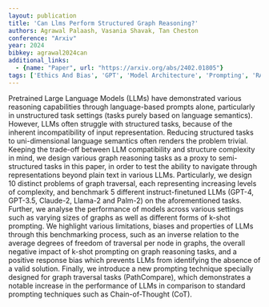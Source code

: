 ```yaml
---
layout: publication
title: 'Can Llms Perform Structured Graph Reasoning?'
authors: Agrawal Palaash, Vasania Shavak, Tan Cheston
conference: "Arxiv"
year: 2024
bibkey: agrawal2024can
additional_links:
  - {name: "Paper", url: "https://arxiv.org/abs/2402.01805"}
tags: ['Ethics And Bias', 'GPT', 'Model Architecture', 'Prompting', 'RAG', 'Reinforcement Learning']
---
```

Pretrained Large Language Models (LLMs) have demonstrated various reasoning
capabilities through language-based prompts alone, particularly in unstructured
task settings (tasks purely based on language semantics). However, LLMs often
struggle with structured tasks, because of the inherent incompatibility of
input representation. Reducing structured tasks to uni-dimensional language
semantics often renders the problem trivial. Keeping the trade-off between LLM
compatibility and structure complexity in mind, we design various graph
reasoning tasks as a proxy to semi-structured tasks in this paper, in order to
test the ability to navigate through representations beyond plain text in
various LLMs. Particularly, we design 10 distinct problems of graph traversal,
each representing increasing levels of complexity, and benchmark 5 different
instruct-finetuned LLMs (GPT-4, GPT-3.5, Claude-2, Llama-2 and Palm-2) on the
aforementioned tasks. Further, we analyse the performance of models across
various settings such as varying sizes of graphs as well as different forms of
k-shot prompting. We highlight various limitations, biases and properties of
LLMs through this benchmarking process, such as an inverse relation to the
average degrees of freedom of traversal per node in graphs, the overall
negative impact of k-shot prompting on graph reasoning tasks, and a positive
response bias which prevents LLMs from identifying the absence of a valid
solution. Finally, we introduce a new prompting technique specially designed
for graph traversal tasks (PathCompare), which demonstrates a notable increase
in the performance of LLMs in comparison to standard prompting techniques such
as Chain-of-Thought (CoT).
